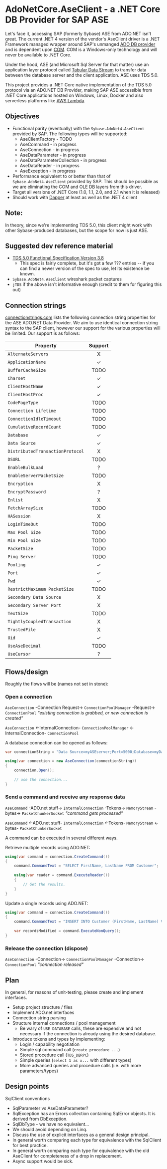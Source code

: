 # AdoNetCore.AseClient - a .NET Core DB Provider for SAP ASE

Let's face it, accessing SAP (formerly Sybase) ASE from ADO.NET isn't great. The current .NET 4 version of the vendor's AseClient driver is a .NET Framework managed wrapper around SAP's unmanged [ADO DB provider](https://en.wikipedia.org/wiki/ActiveX_Data_Objects) and is dependent upon [COM](https://en.wikipedia.org/wiki/Component_Object_Model). COM is a Windows-only technology and will never be available to .NET Core.

Under the hood, ASE (and Microsoft Sql Server for that matter) use an application layer protocol called [Tabular Data Stream](https://en.wikipedia.org/wiki/Tabular_Data_Stream) to transfer data between the database server and the client application. ASE uses TDS 5.0.

This project provides a .NET Core native implementation of the TDS 5.0 protocol via an ADO.NET DB Provider, making SAP ASE accessible from .NET Core applications hosted on Windows, Linux, Docker and also serverless platforms like [AWS Lambda](https://aws.amazon.com/lambda/).

## Objectives
* Functional parity (eventually) with the `Sybase.AdoNet4.AseClient` provided by SAP. The following types will be supported:
    * AseClientFactory	- TODO
    * AseCommand - in progress
    * AseConnection - in progress
    * AseDataParameter - in progress
    * AseDataParameterCollection - in progress
    * AseDataReader - in progress
    * AseException - in progress
* Performance equivalent to or better than that of `Sybase.AdoNet4.AseClient` provided by SAP. This should be possible as we are eliminating the COM and OLE DB layers from this driver.
* Target all versions of .NET Core (1.0, 1.1, 2.0, and 2.1 when it is released)
* Should work with [Dapper](https://github.com/StackExchange/Dapper) at least as well as the .NET 4 client

## Note:
In theory, since we're implementing TDS 5.0, this client might work with other Sybase-produced databases, but the scope for now is just ASE.

## Suggested dev reference material
* [TDS 5.0 Functional Specification Version 3.8](http://www.sybase.com/content/1040983/Sybase-tds38-102306.pdf)
  * This spec is fairly complete, but it's got a few ??? entries -- if you can find a newer version of the spec to use, let its existence be known.
* `Sybase.AdoNet4.AseClient` wireshark packet captures
* `jTDS` if the above isn't informative enough (credit to them for figuring this out)

## Connection strings
[connectionstrings.com](https://www.connectionstrings.com/sybase-adaptive/) lists the following connection string properties for the ASE ADO.NET Data Provider. We aim to use identical connection string syntax to the SAP client, however our support for the various properties will be limited. Our support is as follows:

| Property      | Support       |
| ------------- |:-------------:| 
| `AlternateServers` | <span>X</span> |
| `ApplicationName` | <span>&#10003;</span> |
| `BufferCacheSize` | <span>TODO</span> |
| `Charset` | <span>&#10003;</span> |
| `ClientHostName` | <span>&#10003;</span> |
| `ClientHostProc` | <span>&#10003;</span> |
| `CodePageType` | <span>TODO</span> |
| `Connection Lifetime` | <span>TODO</span> |
| `ConnectionIdleTimeout` | <span>TODO</span> |
| `CumulativeRecordCount` | <span>TODO</span> |
| `Database` | <span>&#10003;</span> |
| `Data Source` | <span>&#10003;</span> |
| `DistributedTransactionProtocol` | <span>X</span> |
| `DSURL` | <span>TODO</span> |
| `EnableBulkLoad` | <span>?</span> |
| `EnableServerPacketSize` | <span>TODO</span> |
| `Encryption` | <span>X</span> |
| `EncryptPassword` | <span>?</span> |
| `Enlist` | <span>X</span> |
| `FetchArraySize` | <span>TODO</span> |
| `HASession` | <span>X</span> |
| `LoginTimeOut` | <span>TODO</span> |
| `Max Pool Size` | <span>TODO</span> |
| `Min Pool Size` | <span>TODO</span> |
| `PacketSize` | <span>TODO</span> |
| `Ping Server` | <span>TODO</span> |
| `Pooling` | <span>&#10003;</span> |
| `Port` | <span>&#10003;</span> |
| `Pwd` | <span>&#10003;</span> |
| `RestrictMaximum PacketSize` | <span>TODO</span> |
| `Secondary Data Source` | <span>X</span> |
| `Secondary Server Port` | <span>X</span> |
| `TextSize` | <span>TODO</span> |
| `TightlyCoupledTransaction` | <span>X</span> |
| `TrustedFile` | <span>X</span> |
| `Uid` | <span>&#10003;</span> |
| `UseAseDecimal` | <span>TODO</span> |
| `UseCursor` | <span>?</span> |

## Flows/design
Roughly the flows will be (names not set in stone):

### Open a connection
`AseConnection` -Connection Request-> `ConnectionPoolManager` -Request-> `ConnectionPool` *"existing connection is grabbed, or new connection is created"*

`AseConnection` <-InternalConnection- `ConnectionPoolManager` <-InternalConnection- `ConnectionPool`

A database connection can be opened as follows:
```C#
var connectionString = "Data Source=myASEserver;Port=5000;Database=myDataBase;Uid=myUsername;Pwd=myPassword;";

using(var connection = new AseConnection(connectionString)) 
{
    connection.Open();
    
    // use the connection...
}
```

### Send a command and receive any response data
`AseCommand` -ADO.net stuff-> `InternalConnection` -Tokens-> `MemoryStream` -bytes-> `PacketChunkerSocket` *"command gets processed"*

`AseCommand` <-ADO.net stuff- `InternalConnection` <-Tokens- `MemoryStream` <-bytes- `PacketChunkerSocket`

A command can be executed in several different ways.

Retrieve multiple records using ADO.NET:
```C#
using(var command = connection.CreateCommand()) 
{
    command.CommandText = "SELECT FirstName, LastName FROM Customer";
    
    using(var reader = command.ExecuteReader())
    {
        // Get the results.
    }
}
```

Update a single records using ADO.NET:
```C#
using(var command = connection.CreateCommand()) 
{
    command.CommandText = "INSERT INTO Customer (FirstName, LastName) VALUES ('Fred', 'Flintstone')";
    
    var recordsModified = command.ExecuteNonQuery();
}
```

### Release the connection (dispose)
`AseConnection` -Connection-> `ConnectionPoolManager` -Connection-> `ConnectionPool` *"connection released"*

## Plan
In general, for reasons of unit-testing, please create and implement interfaces.

* Setup project structure / files
* Implement ADO.net interfaces
* Connection string parsing
* Structure internal connections / pool management
  * Be wary of `USE DATABASE` calls, these are expensive and not necessary if the connection is already using the desired database.
* Introduce tokens and types by implementing:
  * Login / capability negotiation
  * Simple sql command call (`create procedure ...`)
  * Stored procedure call (`TDS_DBRPC`)
  * Simple queries (`select 1 as x...` with different types)
  * More advanced queries and procedure calls (i.e. with more parameters/types)
  
## Design points
SqlClient conventions
* SqlParameter vs AseDataParameter?
* SqlException has an Errors collection containing SqlError objects. It is derived from DbException.
* SqlDbType - we have no equivalent...
* We should avoid depending on Linq.
* Discuss the use of explicit interfaces as a general design principal.
* In general worth comparing each type for equivalence with the SqlClient for best practice.
* In general worth comparing each type for equivalence with the old AseClient for completeness of a drop in replacement.
* Async support would be sick.
